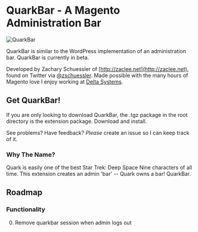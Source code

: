 QuarkBar - A Magento Administration Bar
=======================================

![QuarkBar](http://i.imgur.com/fvf2A.png)


QuarkBar is similar to the WordPress implementation of an administration bar. QuarkBar is currently in beta.

Developed by Zachary Schuessler of [http://zaclee.net](http://zaclee.net), found on Twitter via [@zschuessler](https://twitter.com/#!/zschuessler). Made possible with the many hours of
Magento love I enjoy working at [Delta Systems](http://deltasys.com).

Get QuarkBar!
-------------

If you are only looking to download QuarkBar, the .tgz package in the root directory is the extension package. Download and install.

See problems? Have feedback? *Please* create an issue so I can keep track of it.

### Why The Name?

Quark is easily one of the best Star Trek: Deep Space Nine characters of all time. This extension creates an admin 'bar' -- Quark owns a bar! QuarkBar.

Roadmap
-------

### Functionality

0. Remove quarkbar session when admin logs out